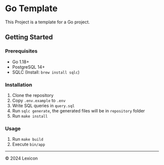 # Go Template

This Project is a template for a Go project.

## Getting Started

### Prerequisites

- Go 1.18+
- PostgreSQL 14+
- SQLC (Install: `brew install sqlc`)

### Installation

1. Clone the repository
2. Copy `.env.example` to `.env`
3. Write SQL queries in `query.sql`
4. Run `sqlc generate`, the generated files will be in `repository` folder
5. Run `make install`

### Usage

1. Run `make build`
2. Execute `bin/app`

---

© 2024 Lexicon
